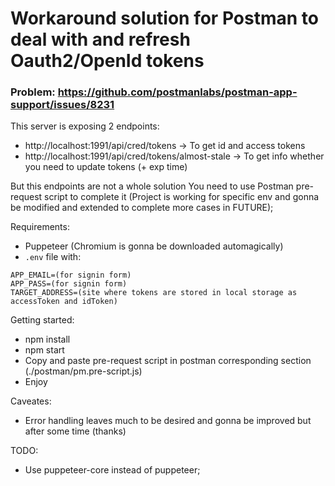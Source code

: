 # Workaround solution for Postman to deal with and refresh Oauth2/OpenId tokens

### Problem: https://github.com/postmanlabs/postman-app-support/issues/8231

This server is exposing 2 endpoints:
- http://localhost:1991/api/cred/tokens -> To get id and access tokens
- http://localhost:1991/api/cred/tokens/almost-stale -> To get info whether you need to update tokens (+ exp time)

But this endpoints are not a whole solution
You need to use Postman pre-request script to complete it (Project is working for specific env and gonna be modified and extended to complete more cases in FUTURE);

Requirements: 
- Puppeteer (Chromium is gonna be downloaded automagically)
- `.env` file with:
```
APP_EMAIL=(for signin form)
APP_PASS=(for signin form)
TARGET_ADDRESS=(site where tokens are stored in local storage as accessToken and idToken)
```

Getting started:
- npm install
- npm start
- Copy and paste pre-request script in postman corresponding section (./postman/pm.pre-script.js)
- Enjoy

Caveates:
- Error handling leaves much to be desired and gonna be improved but after some time (thanks)

TODO:
- Use puppeteer-core instead of puppeteer;
